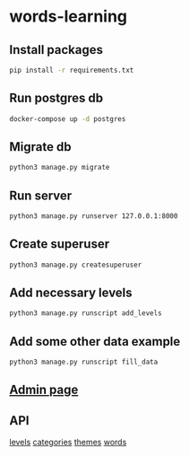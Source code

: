 # words-learning

## Install packages
```bash
pip install -r requirements.txt
```

## Run postgres db
```bash
docker-compose up -d postgres
```

## Migrate db
```bash
python3 manage.py migrate
```

## Run server
```bash
python3 manage.py runserver 127.0.0.1:8000
```

## Create superuser
```bash
python3 manage.py createsuperuser
```

## Add necessary levels
```bash
python3 manage.py runscript add_levels
```

## Add some other data example
```bash
python3 manage.py runscript fill_data
```

## [Admin page](http://127.0.0.1:8000/admin)

## API
[levels](http://127.0.0.1:8000/api/levels)
[categories](http://127.0.0.1:8000/api/categories)
[themes](http://127.0.0.1:8000/api/themes)
[words](http://127.0.0.1:8000/api/words)
